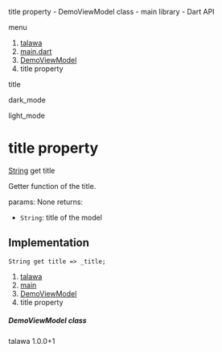 




title property - DemoViewModel class - main library - Dart API







menu

1. [talawa](../../index.html)
2. [main.dart](../../file-___home_harshil_Desktop_open-source_palisadoes_talawa_lib_main/)
3. [DemoViewModel](../../file-___home_harshil_Desktop_open-source_palisadoes_talawa_lib_main/DemoViewModel-class.html)
4. title property

title


dark\_mode

light\_mode




# title property


[String](https://api.flutter.dev/flutter/dart-core/String-class.html)
get
title

Getter function of the title.

params:
None
returns:

* `String`: title of the model

## Implementation

```
String get title => _title;
```


 


1. [talawa](../../index.html)
2. [main](../../file-___home_harshil_Desktop_open-source_palisadoes_talawa_lib_main/)
3. [DemoViewModel](../../file-___home_harshil_Desktop_open-source_palisadoes_talawa_lib_main/DemoViewModel-class.html)
4. title property

##### DemoViewModel class





talawa
1.0.0+1






